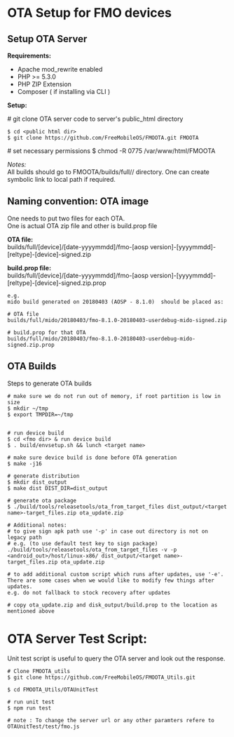 # OTA Setup for FMO devices

## Setup OTA Server

**Requirements:**

+ Apache mod_rewrite enabled 
+ PHP >= 5.3.0 
+ PHP ZIP Extension 
+ Composer ( if installing via CLI ) 

**Setup:**

\# git clone OTA server code to server's public_html directory 

    $ cd <public html dir>
    $ git clone https://github.com/FreeMobileOS/FMOOTA.git FMOOTA

\# set necessary permissions
    $ chmod -R 0775 /var/www/html/FMOOTA

*Notes:*  
All builds should go to FMOOTA/builds/full/<device>/<date> directory. One can
create symbolic link to local path if required. 

## Naming convention: OTA image
One needs to put two files for each OTA.  
One is actual OTA zip file and other is build.prop file

**OTA file:**  
    builds/full/[device]/[date-yyyymmdd]/fmo-[aosp version]-[yyyymmdd]-[reltype]-[device]-signed.zip

**build.prop file:**  
    builds/full/[device]/[date-yyyymmdd]/fmo-[aosp version]-[yyyymmdd]-[reltype]-[device]-signed.zip.prop

    e.g.
    mido build generated on 20180403 (AOSP - 8.1.0)  should be placed as:

    # OTA file
    builds/full/mido/20180403/fmo-8.1.0-20180403-userdebug-mido-signed.zip

    # build.prop for that OTA
    builds/full/mido/20180403/fmo-8.1.0-20180403-userdebug-mido-signed.zip.prop

## OTA Builds

Steps to generate OTA builds  

    # make sure we do not run out of memory, if root partition is low in size
    $ mkdir ~/tmp
    $ export TMPDIR=~/tmp


    # run device build    
    $ cd <fmo dir> & run device build
    $ . build/envsetup.sh && lunch <target name>
    
    # make sure device build is done before OTA generation
    $ make -j16
    
    # generate distribution     
    $ mkdir dist_output
    $ make dist DIST_DIR=dist_output

    # generate ota package 
    $ ./build/tools/releasetools/ota_from_target_files dist_output/<target name>-target_files.zip ota_update.zip
	
	# Additional notes:
	# to give sign apk path use '-p' in case out directory is not on legacy path
	# e.g. (to use default test key to sign package)
	./build/tools/releasetools/ota_from_target_files -v -p <android_out>/host/linux-x86/ dist_output/<target name>-target_files.zip ota_update.zip

	# to add additional custom script which runs after updates, use '-e'. There are some cases when we would like to modify few things after updates. 
	e.g. do not fallback to stock recovery after updates

	# copy ota_update.zip and disk_output/build.prop to the location as mentioned above

# OTA Server Test Script:
Unit test script is useful to query the OTA server and look out the response. 

    # Clone FMOOTA_utils 
    $ git clone https://github.com/FreeMobileOS/FMOOTA_Utils.git

    $ cd FMOOTA_Utils/OTAUnitTest

    # run unit test
    $ npm run test

    # note : To change the server url or any other paramters refere to OTAUnitTest/test/fmo.js 

